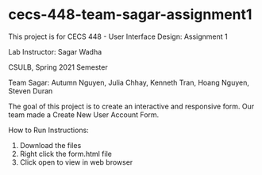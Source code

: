 # cecs-448-team-sagar-assignment1

This project is for CECS 448 - User Interface Design: Assignment 1

Lab Instructor: Sagar Wadha

CSULB, Spring 2021 Semester

Team Sagar: Autumn Nguyen, Julia Chhay, Kenneth Tran, Hoang Nguyen, Steven Duran

The goal of this project is to create an interactive and responsive form. Our team made a Create New User Account Form.

How to Run Instructions:
1. Download the files
2. Right click the form.html file
3. Click open to view in web browser

